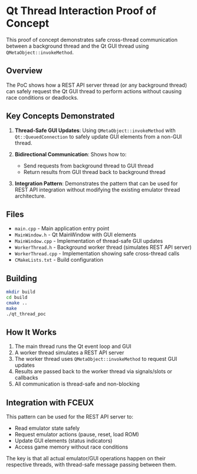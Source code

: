 # Qt Thread Interaction Proof of Concept

This proof of concept demonstrates safe cross-thread communication between a background thread and the Qt GUI thread using `QMetaObject::invokeMethod`.

## Overview

The PoC shows how a REST API server thread (or any background thread) can safely request the Qt GUI thread to perform actions without causing race conditions or deadlocks.

## Key Concepts Demonstrated

1. **Thread-Safe GUI Updates**: Using `QMetaObject::invokeMethod` with `Qt::QueuedConnection` to safely update GUI elements from a non-GUI thread.

2. **Bidirectional Communication**: Shows how to:
   - Send requests from background thread to GUI thread
   - Return results from GUI thread back to background thread

3. **Integration Pattern**: Demonstrates the pattern that can be used for REST API integration without modifying the existing emulator thread architecture.

## Files

- `main.cpp` - Main application entry point
- `MainWindow.h` - Qt MainWindow with GUI elements
- `MainWindow.cpp` - Implementation of thread-safe GUI updates
- `WorkerThread.h` - Background worker thread (simulates REST API server)
- `WorkerThread.cpp` - Implementation showing safe cross-thread calls
- `CMakeLists.txt` - Build configuration

## Building

```bash
mkdir build
cd build
cmake ..
make
./qt_thread_poc
```

## How It Works

1. The main thread runs the Qt event loop and GUI
2. A worker thread simulates a REST API server
3. The worker thread uses `QMetaObject::invokeMethod` to request GUI updates
4. Results are passed back to the worker thread via signals/slots or callbacks
5. All communication is thread-safe and non-blocking

## Integration with FCEUX

This pattern can be used for the REST API server to:
- Read emulator state safely
- Request emulator actions (pause, reset, load ROM)
- Update GUI elements (status indicators)
- Access game memory without race conditions

The key is that all actual emulator/GUI operations happen on their respective threads, with thread-safe message passing between them.